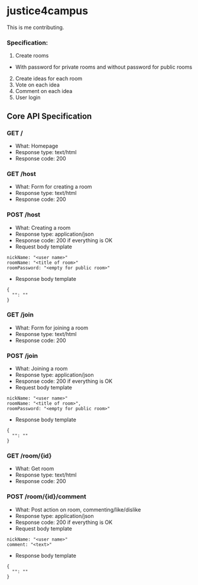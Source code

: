 # justice4campus  
This is me contributing.  


### Specification:
  1) Create rooms
  - With password for private rooms and without password for public rooms
  2) Create ideas for each room
  3) Vote on each idea
  4) Comment on each idea
  5) User login
  
  
  
## Core API Specification

### GET /

* What: Homepage
* Response type: text/html
* Response code: 200


### GET /host
* What: Form for creating a room
* Response type: text/html
* Response code: 200

### POST /host

* What: Creating a room
* Response type: application/json
* Response code: 200 if everything is OK
* Request body template

```
nickName: "<user name>"
roomName: "<title of room>"
roomPassword: "<empty for public room>"
```

* Response body template

```
{
  "": ""
}
```
### GET /join
* What: Form for joining a room
* Response type: text/html
* Response code: 200

### POST /join

* What: Joining a room
* Response type: application/json
* Response code: 200 if everything is OK
* Request body template

```
nickName: "<user name>"
roomName: "<title of room>",
roomPassword: "<empty for public room>"
```

* Response body template

```
{
  "": ""
}
```
### GET /room/{id}
* What: Get room
* Response type: text/html
* Response code: 200


### POST /room/{id}/comment

* What: Post action on room, commenting/like/dislike
* Response type: application/json
* Response code: 200 if everything is OK
* Request body template

```
nickName: "<user name>"
comment: "<text>"
```

* Response body template

```
{
  "": ""
}
```

